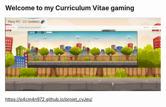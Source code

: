 ## Welcome to my Curriculum Vitae gaming
![imp screen](git.png)

https://p4cm4n972.github.io/projet_cvJeu/
